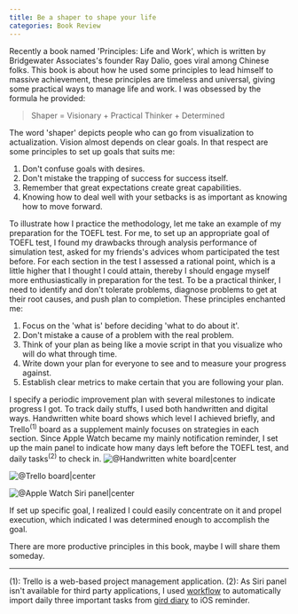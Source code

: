 ```yaml
---
title: Be a shaper to shape your life
categories: Book Review
---
```


Recently a book named 'Principles: Life and Work', which is written by Bridgewater Associates's founder Ray Dalio, goes viral among Chinese folks. This book is about how he used some principles to lead himself to massive achievement, these principles are timeless and universal, giving some practical ways to manage life and work. I was obsessed by the formula he provided:
>Shaper = Visionary + Practical Thinker + Determined

The word 'shaper' depicts people who can go from visualization to actualization. Vision almost depends on clear goals. In that respect are some principles to set up goals that suits me: 
1. Don't confuse goals with desires.
2. Don't mistake the trapping of success for success itself.
3. Remember that great  expectations create great capabilities.
4. Knowing how to deal well with your setbacks is as important as knowing how to move forward.

To illustrate how I practice the methodology, let me take an example of my preparation for the TOEFL test. For me, to set up an appropriate goal of TOEFL test, I found my drawbacks through analysis performance of simulation test, asked for my friends's advices whom participated the test before. For each section in the test I assessed a rational point, which is a little higher that I thought I could attain, thereby I should engage myself more enthusiastically in preparation for the test.
To be a practical thinker, I need to identify and don't tolerate problems, diagnose problems to get at their root causes, and push plan to completion. These principles enchanted me:
1. Focus on the 'what is' before deciding 'what to do about it'.
2. Don't mistake a cause of a problem with the real problem.
3. Think of your plan as being like a movie script in that you visualize who will do what through time.
4. Write down your plan for everyone to see and to measure your progress against.
5. Establish clear metrics to make certain that you are following your plan.

I specify a periodic improvement plan with several milestones to indicate progress I got. To track daily stuffs, I used both handwritten and digital ways. Handwritten white board shows which level I achieved briefly, and Trello<sup>(1)</sup> board as a supplement mainly focuses on strategies in each section. Since Apple Watch became my mainly notification reminder, I set up the main panel to indicate how many days left before the TOEFL test, and daily tasks<sup>(2)</sup> to check in.
![@Handwritten white board|center](https://ws4.sinaimg.cn/large/006tNc79gy1fkpx1249upj31kw16o4lu.jpg)

![@Trello board|center](https://ws1.sinaimg.cn/large/006tNc79gy1fkpwyup5q3j313n0ax0sx.jpg)

![@Apple Watch Siri panel|center](https://ws2.sinaimg.cn/large/006tNc79gy1fkpx27hostj308o0au74o.jpg)

If set up specific goal, I realized I could easily concentrate on it and propel execution, which indicated I was  determined enough to accomplish the goal. 

There are more productive principles in this book, maybe I will share them someday.

----------------
(1): Trello is a web-based project management application.
(2): As Siri panel isn't available for third party applications, I used [workflow](https://www.workflow.is) to automatically import daily three important tasks from [gird diary](http://griddiaryapp.com/en/) to iOS reminder.



